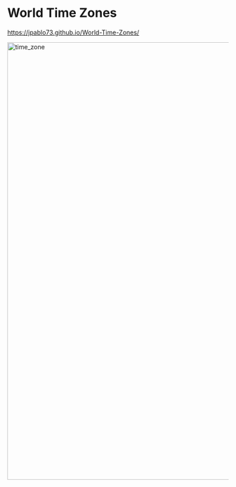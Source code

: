 # World Time Zones
https://jpablo73.github.io/World-Time-Zones/

<img width="996" alt="time_zone" src="https://user-images.githubusercontent.com/82916926/123559143-0fa82c80-d74f-11eb-9a97-e80fbdd93dcf.png">


